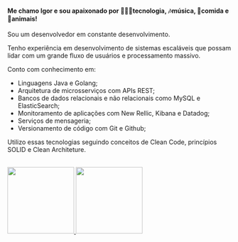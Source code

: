 
<h4>Me chamo Igor e sou apaixonado por 👨🏽‍💻tecnologia, 🎶música, 🍕comida e 🐶animais!</h4>

<div>
  
Sou um desenvolvedor em constante desenvolvimento.

</div>
Tenho experiência em desenvolvimento de sistemas escaláveis que possam lidar com um grande fluxo de usuários e processamento massivo. 

Conto com conhecimento em:
- Linguagens Java e Golang;
- Arquitetura de microsserviços com APIs REST;
- Bancos de dados relacionais e não relacionais como MySQL e ElasticSearch;
- Monitoramento de aplicações com New Rellic, Kibana e Datadog;
- Serviços de mensageria;
- Versionamento de código com Git e Github;

Utilizo essas tecnologias seguindo conceitos de Clean Code, princípios SOLID e Clean Architeture.
<div>

  <br>
  <a href="https://github.com/igor-sn">
  <img height="150em" src="https://github-readme-stats.vercel.app/api?username=igor-sn&show_icons=true&theme=tokyonight&include_all_commits=true&count_private=true"/>
  <img height="150em" src="https://github-readme-stats.vercel.app/api/top-langs/?username=igor-sn&layout=compact&langs_count=7&theme=tokyonight"/>
    
</div>
